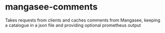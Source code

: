 # mangasee-comments
Takes requests from clients and caches comments from Mangasee, keeping a catalogue in a json file and providing optional prometheus output
